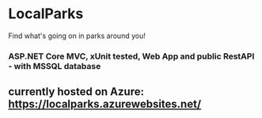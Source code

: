 # LocalParks
Find what's going on in parks around you! 

### ASP.NET Core MVC, xUnit tested, Web App and public RestAPI - with MSSQL database

## currently hosted on Azure: https://localparks.azurewebsites.net/

